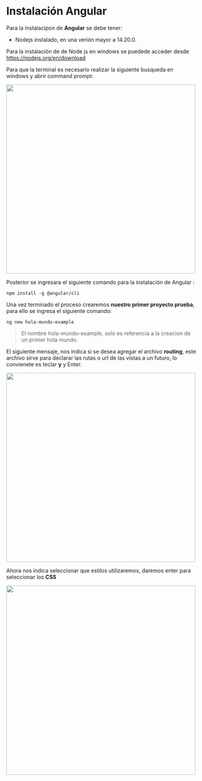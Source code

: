 # Instalación Angular

Para la instalacipon de **Angular** se debe tener:

  - Nodejs instalado, en una verión mayor a 14.20.0.

Para la instalación de  de Node js en windows se puedede acceder desde https://nodejs.org/en/download

Para que la terminal es necesario realizar la siguiente busqueda en windows y abrir command prompt:

<img src="https://github.com/iecamachog/angular/assets/132395694/ab1c7e08-1b7c-4542-b1ac-4dd68f9653b6" width="500px" >

Posterior se ingresara el siguiente comando para la instalación de Angular :

```
npm install -g @angular/cli
```

Una vez terminado el proceso crearemos **nuestro primer proyecto prueba**, para ello se ingresa el siguiente comando:

```
ng new hola-mundo-example
```
> El nombre hola-mundo-example, solo es referencia a la creacion de un primer hola mundo.

El siguiente mensaje, nos indica si se desea agregar el archivo **routing**, este archivo sirve para declarar las rutas o url de las vistas a un futuro,
lo convienete es teclar **y** y Enter.


<img src="https://github.com/iecamachog/angular/assets/132395694/a4dc524c-cd6b-4e83-8b87-c773588a63fc" width="500px" >


Ahora nos indica seleccionar que estilos utilizaremos, daremos enter para seleccionar los **CSS**


<img src="https://github.com/iecamachog/angular/assets/132395694/b526eab9-3bba-48cc-9b89-fa33eb0f002f" width="500px" >



